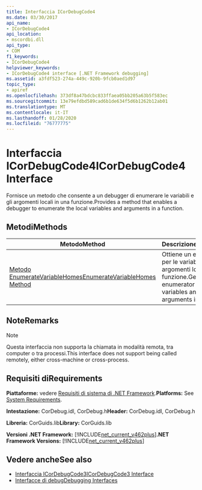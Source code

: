 ```yaml
---
title: Interfaccia ICorDebugCode4
ms.date: 03/30/2017
api_name:
- ICorDebugCode4
api_location:
- mscordbi.dll
api_type:
- COM
f1_keywords:
- ICorDebugCode4
helpviewer_keywords:
- ICorDebugCode4 interface [.NET Framework debugging]
ms.assetid: a3fdf523-274a-449c-920b-9fcb0aed1d97
topic_type:
- apiref
ms.openlocfilehash: 373df8a47bdcbc833ffaea05bb205a63b5f583ec
ms.sourcegitcommit: 13e79efdbd589cad6b1de634f5d6b1262b12ab01
ms.translationtype: MT
ms.contentlocale: it-IT
ms.lasthandoff: 01/28/2020
ms.locfileid: "76777775"
---
```

# <a name="icordebugcode4-interface"></a><span data-ttu-id="ae81d-102">Interfaccia ICorDebugCode4</span><span class="sxs-lookup"><span data-stu-id="ae81d-102">ICorDebugCode4 Interface</span></span>
<span data-ttu-id="ae81d-103">Fornisce un metodo che consente a un debugger di enumerare le variabili e gli argomenti locali in una funzione.</span><span class="sxs-lookup"><span data-stu-id="ae81d-103">Provides a method that enables a debugger to enumerate the local variables and arguments in a function.</span></span>  
  
## <a name="methods"></a><span data-ttu-id="ae81d-104">Metodi</span><span class="sxs-lookup"><span data-stu-id="ae81d-104">Methods</span></span>  
  
|<span data-ttu-id="ae81d-105">Metodo</span><span class="sxs-lookup"><span data-stu-id="ae81d-105">Method</span></span>|<span data-ttu-id="ae81d-106">Descrizione</span><span class="sxs-lookup"><span data-stu-id="ae81d-106">Description</span></span>|  
|------------|-----------------|  
|[<span data-ttu-id="ae81d-107">Metodo EnumerateVariableHomes</span><span class="sxs-lookup"><span data-stu-id="ae81d-107">EnumerateVariableHomes Method</span></span>](icordebugcode4-enumeratevariablehomes-method.md)|<span data-ttu-id="ae81d-108">Ottiene un enumeratore per le variabili e gli argomenti locali in una funzione.</span><span class="sxs-lookup"><span data-stu-id="ae81d-108">Gets an enumerator to the local variables and arguments in a function.</span></span>|  
  
## <a name="remarks"></a><span data-ttu-id="ae81d-109">Note</span><span class="sxs-lookup"><span data-stu-id="ae81d-109">Remarks</span></span>  
  
> [!NOTE]
> <span data-ttu-id="ae81d-110">Questa interfaccia non supporta la chiamata in modalità remota, tra computer o tra processi.</span><span class="sxs-lookup"><span data-stu-id="ae81d-110">This interface does not support being called remotely, either cross-machine or cross-process.</span></span>  
  
## <a name="requirements"></a><span data-ttu-id="ae81d-111">Requisiti di</span><span class="sxs-lookup"><span data-stu-id="ae81d-111">Requirements</span></span>  
 <span data-ttu-id="ae81d-112">**Piattaforme:** vedere [Requisiti di sistema di .NET Framework](../../../../docs/framework/get-started/system-requirements.md).</span><span class="sxs-lookup"><span data-stu-id="ae81d-112">**Platforms:** See [System Requirements](../../../../docs/framework/get-started/system-requirements.md).</span></span>  
  
 <span data-ttu-id="ae81d-113">**Intestazione:** CorDebug.idl, CorDebug.h</span><span class="sxs-lookup"><span data-stu-id="ae81d-113">**Header:** CorDebug.idl, CorDebug.h</span></span>  
  
 <span data-ttu-id="ae81d-114">**Libreria:** CorGuids.lib</span><span class="sxs-lookup"><span data-stu-id="ae81d-114">**Library:** CorGuids.lib</span></span>  
  
 <span data-ttu-id="ae81d-115">**Versioni .NET Framework:** [!INCLUDE[net_current_v462plus](../../../../includes/net-current-v462plus-md.md)]</span><span class="sxs-lookup"><span data-stu-id="ae81d-115">**.NET Framework Versions:** [!INCLUDE[net_current_v462plus](../../../../includes/net-current-v462plus-md.md)]</span></span>  
  
## <a name="see-also"></a><span data-ttu-id="ae81d-116">Vedere anche</span><span class="sxs-lookup"><span data-stu-id="ae81d-116">See also</span></span>

- [<span data-ttu-id="ae81d-117">Interfaccia ICorDebugCode3</span><span class="sxs-lookup"><span data-stu-id="ae81d-117">ICorDebugCode3 Interface</span></span>](icordebugcode3-interface.md)
- [<span data-ttu-id="ae81d-118">Interfacce di debug</span><span class="sxs-lookup"><span data-stu-id="ae81d-118">Debugging Interfaces</span></span>](debugging-interfaces.md)
